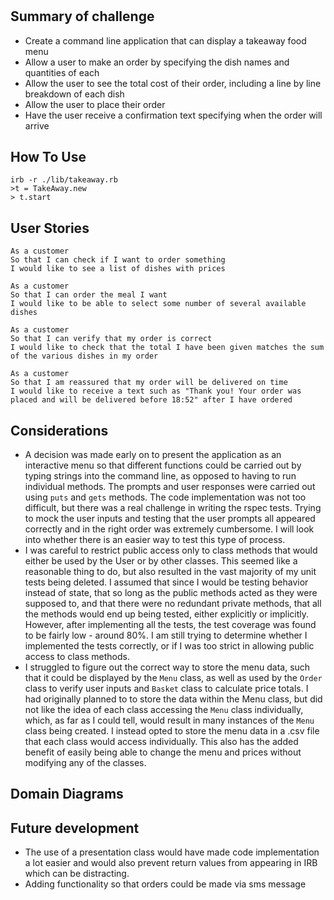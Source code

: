 # 



## Summary of challenge
- Create a command line application that can display a takeaway food menu
- Allow a user to make an order by specifying the dish names and quantities of each
- Allow the user to see the total cost of their order, including a line by line breakdown of each dish
- Allow the user to place their order
- Have the user receive a confirmation text specifying when the order will arrive

## How To Use
```
irb -r ./lib/takeaway.rb
>t = TakeAway.new
> t.start
```

## User Stories
```
As a customer
So that I can check if I want to order something
I would like to see a list of dishes with prices

As a customer
So that I can order the meal I want
I would like to be able to select some number of several available dishes

As a customer
So that I can verify that my order is correct
I would like to check that the total I have been given matches the sum of the various dishes in my order

As a customer
So that I am reassured that my order will be delivered on time
I would like to receive a text such as "Thank you! Your order was placed and will be delivered before 18:52" after I have ordered
```

## Considerations
- A decision was made early on to present the application as an interactive menu so that different functions could be carried out by typing strings into the command line, as opposed to having to run individual methods. The prompts and user responses were carried out using `puts` and `gets` methods. The code implementation was not too difficult, but there was a real challenge in writing the rspec tests. Trying to mock the user inputs and testing that the user prompts all appeared correctly and in the right order was extremely cumbersome. I will look into whether there is an easier way to test this type of process.
- I was careful to restrict public access only to class methods that would either be used by the User or by other classes. This seemed like a reasonable thing to do, but also resulted in the vast majority of my unit tests being deleted. I assumed that since I would be testing behavior instead of state, that so long as the public methods acted as they were supposed to, and that there were no redundant private methods, that all the methods would end up being tested, either explicitly or implicitly. However, after implementing all the tests, the test coverage was found to be fairly low - around 80%. I am still trying to determine whether I implemented the tests correctly, or if I was too strict in allowing public access to class methods.
- I struggled to figure out the correct way to store the menu data, such that it could be displayed by the `Menu` class, as well as used by the `Order` class to verify user inputs and `Basket` class to calculate price totals. I had originally planned to to store the data within the Menu class, but did not like the idea of each class accessing the `Menu` class individually, which, as far as I could tell, would result in many instances of the `Menu` class being created. I instead opted to store the menu data in a .csv file that each class would access individually. This also has the added benefit of easily being able to change the menu and prices without modifying any of the classes.

## Domain Diagrams

## Future development
- The use of a presentation class would have made code implementation a lot easier and would also prevent return values from appearing in IRB which can be distracting.
- Adding functionality so that orders could be made via sms message